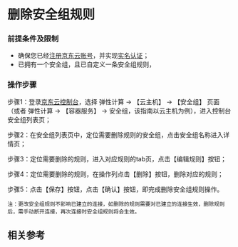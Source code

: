 # 删除安全组规则

### 前提条件及限制

- 确保您已经[注册京东云账号](https://user.jdcloud.com/register?returnUrl=https%3A%2F%2Fwww.jdcloud.com%2F)，并实现[实名认证](https://docs.jdcloud.com/cn/real-name-verification/introduction)；
- 已拥有一个安全组，且已自定义一条安全组规则，

### 操作步骤

步骤1：登录[京东云控制台](https://login.jdcloud.com/?returnUrl=https%3A%2F%2Fwww.jdcloud.com%2F)，选择 弹性计算 -> 【云主机】 -> 【安全组】 页面（或者 弹性计算 -> 【容器服务】 -> 安全组，该指南以云主机为例），进入控制台安全组列表页；

步骤2：在安全组列表页中，定位需要删除规则的安全组，点击安全组名称进入详情页；

步骤3：定位需要删除的规则，进入对应规则的tab页，点击【编辑规则】按钮；
 
步骤4：定位需要删除的规则，在操作列点击【删除】按钮，删除对应的规则；

步骤5：点击【保存】按钮，点击【确认】按钮，即完成删除安全组规则操作。

```
注：更改安全组规则不影响已建立的连接，如删除的规则需要对已建立的连接生效，删除规则后，需手动断开连接，再次连接时安全组规则将会生效。
```
## 相关参考

